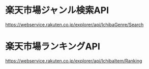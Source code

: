 # 楽天市場ジャンル検索API

https://webservice.rakuten.co.jp/explorer/api/IchibaGenre/Search

# 楽天市場ランキングAPI

https://webservice.rakuten.co.jp/explorer/api/IchibaItem/Ranking
